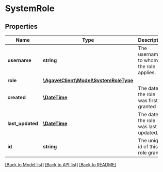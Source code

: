 # SystemRole

## Properties
Name | Type | Description | Notes
------------ | ------------- | ------------- | -------------
**username** | **string** | The username to whom the role applies. | 
**role** | [**\Agave\Client\Model\SystemRoleType**](SystemRoleType.md) |  | 
**created** | [**\DateTime**](\DateTime.md) | The date the role was first granted | 
**last_updated** | [**\DateTime**](\DateTime.md) | The date the role was last updated. | 
**id** | **string** | The unique id of this role grant | 

[[Back to Model list]](../README.md#documentation-for-models) [[Back to API list]](../README.md#documentation-for-api-endpoints) [[Back to README]](../README.md)


